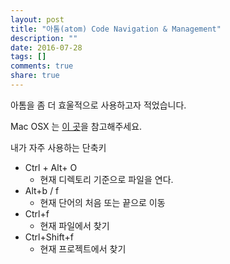 ```yaml
---
layout: post
title: "아톰(atom) Code Navigation & Management"
description: ""
date: 2016-07-28
tags: []
comments: true
share: true
---
```


아톰을 좀 더 효울적으로 사용하고자 적었습니다.

Mac OSX 는 [이 곳](http://sweetme.at/2014/03/10/atom-editor-cheat-sheet/)을
참고해주세요.

  

내가 자주 사용하는 단축키

  * Ctrl + Alt+ O 
    * 현재 디렉토리 기준으로 파일을 연다.
  * Alt+b / f
    * 현재 단어의 처음 또는 끝으로 이동
  * Ctrl+f
    * 현재 파일에서 찾기
  * Ctrl+Shift+f
    * 현재 프로젝트에서 찾기

  

